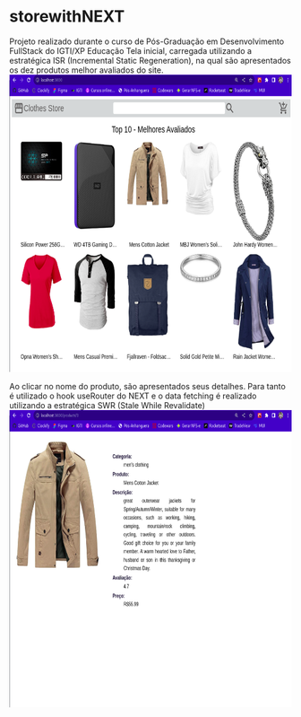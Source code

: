 # storewithNEXT
Projeto realizado durante o curso de Pós-Graduação em Desenvolvimento FullStack do IGTI/XP Educação
Tela inicial, carregada utilizando a estratégica ISR (Incremental Static Regeneration), na qual são apresentados os dez produtos melhor avaliados do site.
<img width="820" height="530" src="storewithnext-app/public/pictures/storewithNEXT.png"/>

Ao clicar no nome do produto, são apresentados seus detalhes. Para tanto é utilizado o hook useRouter do NEXT e o data fetching é realizado utilizando a estratégica SWR (Stale While Revalidate)
<img width="820" height="530" src="storewithnext-app/public/pictures/Details.png"/>
